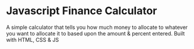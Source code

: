 # Javascript Finance Calculator
A simple calculator that tells you how much money to allocate to whatever you want to allocate it to based upon the amount & percent entered.
Built with HTML, CSS & JS
